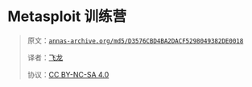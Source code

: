 # Metasploit 训练营

> 原文：[`annas-archive.org/md5/D3576CBD4BA2DACF5298049382DE0018`](https://annas-archive.org/md5/D3576CBD4BA2DACF5298049382DE0018)
> 
> 译者：[飞龙](https://github.com/wizardforcel)
> 
> 协议：[CC BY-NC-SA 4.0](http://creativecommons.org/licenses/by-nc-sa/4.0/)
